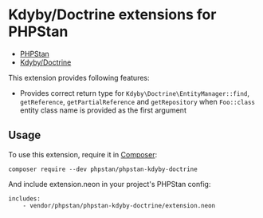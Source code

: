 # Kdyby/Doctrine extensions for PHPStan

* [PHPStan](https://github.com/phpstan/phpstan)
* [Kdyby/Doctrine](https://github.com/Kdyby/Doctrine)

This extension provides following features:

* Provides correct return type for `Kdyby\Doctrine\EntityManager::find`, `getReference`,  `getPartialReference` and `getRepository` when `Foo::class` entity class name is provided as the first argument

## Usage

To use this extension, require it in [Composer](https://getcomposer.org/):

```
composer require --dev phpstan/phpstan-kdyby-doctrine
```

And include extension.neon in your project's PHPStan config:

```
includes:
    - vendor/phpstan/phpstan-kdyby-doctrine/extension.neon
```
